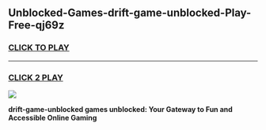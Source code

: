 
## Unblocked-Games-drift-game-unblocked-Play-Free-qj69z
<h3>
<a href="https://premium76.site?title=drift-game-unblocked&ref=18A1">CLICK TO PLAY</a></h3>
<hr>

<h3>
<a href="https://premium76.site?title=drift-game-unblocked&ref=18A1">CLICK 2 PLAY</a>
  
</h3>

<a href="https://premium76.site?title=drift-game-unblocked&ref=18A1"><img src="https://clearcache.store/games.png"></a>


**drift-game-unblocked games unblocked: Your Gateway to Fun and Accessible Online Gaming**
